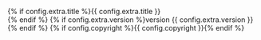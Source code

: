 <p>
    {% if config.extra.title %}{{ config.extra.title }}<br/>{% endif %}
    {% if config.extra.version %}version {{ config.extra.version }}<br/>{% endif %}
    {% if config.copyright %}{{ config.copyright }}{% endif %}
</p>
